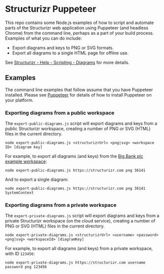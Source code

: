 # Structurizr Puppeteer

This repo contains some Node.js examples of how to script and automate parts of the Structurizr web application using Puppeteer (and headless Chrome) from the command line, perhaps as a part of your build process. Examples of what you can do include:

- Export diagrams and keys to PNG or SVG formats.
- Export all diagrams to a single HTML page for offline use. 

See [Structurizr - Help - Scripting - Diagrams](https://structurizr.com/help/scripting-diagrams) for more details.

## Examples

The command line examples that follow assume that you have Puppeteer installed. Please see [Puppeteer](https://developers.google.com/web/tools/puppeteer/) for details of how to install Puppeteer on your platform.

### Exporting diagrams from a public workspace

The ```export-public-diagrams.js``` script will export diagrams and keys from a public Structurizr workspace, creating a number of PNG or SVG (HTML) files in the current directory.

```
node export-public-diagrams.js <structurizrUrl> <png|svg> <workspace ID> [diagram key]
```

For example, to export all diagrams (and keys) from the [Big Bank plc example workspace](https://structurizr.com/share/36141/diagrams):

```
node export-public-diagrams.js https://structurizr.com png 36141
```

And to export a single diagram:

```
node export-public-diagrams.js https://structurizr.com png 36141 SystemContext
```

### Exporting diagrams from a private workspace

The ```export-private-diagrams.js``` script will export diagrams and keys from a private Structurizr workspace (on the cloud service), creating a number of PNG or SVG (HTML) files in the current directory.

```
node export-private-diagrams.js <structurizrUrl> <username> <password> <png|svg> <workspaceId> [diagramKey]
```

For example, to export all diagrams (and keys) from a private workspace, with ID ```123456```:

```
node export-private-diagrams.js https://structurizr.com username password png 123456
```
